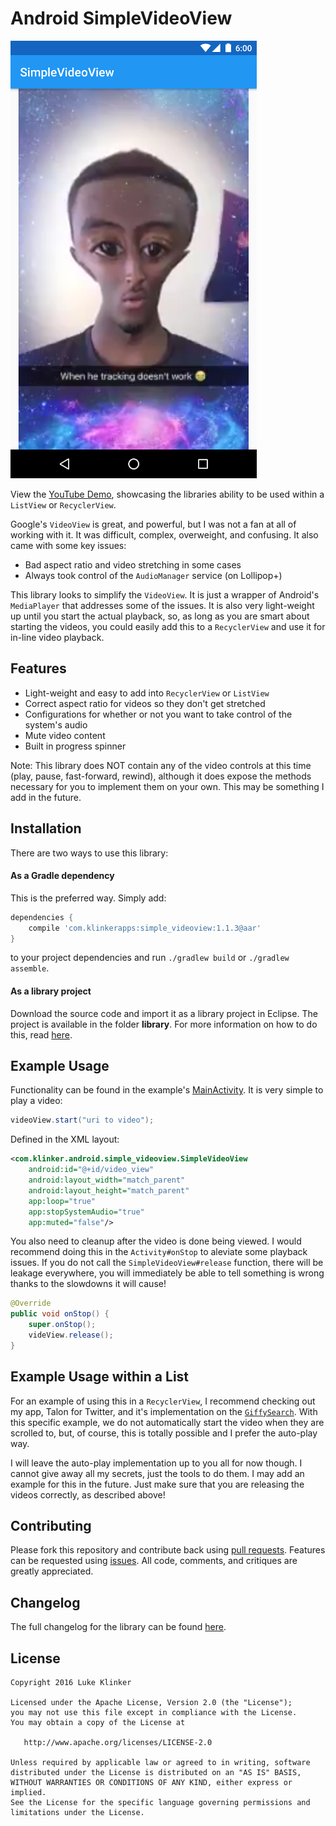 # Android SimpleVideoView

![Screenshot](preview.png)

View the [YouTube Demo](https://youtu.be/NrZ3sNKl-NM), showcasing the libraries ability to be used within a `ListView` or `RecyclerView`.


Google's `VideoView` is great, and powerful, but I was not a fan at all of working with it. It was difficult, complex, overweight, and confusing. It also came with some key issues:

 - Bad aspect ratio and video stretching in some cases
 - Always took control of the `AudioManager` service (on Lollipop+)

This library looks to simplify the `VideoView`. It is just a wrapper of Android's `MediaPlayer` that addresses some of the issues. It is also very light-weight up until you start the actual playback, so, as long as you are smart about starting the videos, you could easily add this to a `RecyclerView` and use it for in-line video playback.

## Features

 - Light-weight and easy to add into `RecyclerView` or `ListView`
 - Correct aspect ratio for videos so they don't get stretched
 - Configurations for whether or not you want to take control of the system's audio
 - Mute video content
 - Built in progress spinner

Note: This library does NOT contain any of the video controls at this time (play, pause, fast-forward, rewind), although it does expose the methods necessary for you to implement them on your own. This may be something I add in the future.

## Installation

There are two ways to use this library:

#### As a Gradle dependency

This is the preferred way. Simply add:

```groovy
dependencies {
    compile 'com.klinkerapps:simple_videoview:1.1.3@aar'
}
```

to your project dependencies and run `./gradlew build` or `./gradlew assemble`.

#### As a library project

Download the source code and import it as a library project in Eclipse. The project is available in the folder **library**. For more information on how to do this, read [here](http://developer.android.com/tools/projects/index.html#LibraryProjects).

## Example Usage

Functionality can be found in the example's [MainActivity](https://github.com/klinker24/Android-SimpleVideoView/blob/master/example/src/main/java/com/klinker/android/simple_videoview_example/MainActivity.java). It is very simple to play a video:

```java
videoView.start("uri to video");
```

Defined in the XML layout:
```xml
<com.klinker.android.simple_videoview.SimpleVideoView
    android:id="@+id/video_view"
    android:layout_width="match_parent"
    android:layout_height="match_parent"
    app:loop="true"
    app:stopSystemAudio="true"
    app:muted="false"/>
```

You also need to cleanup after the video is done being viewed. I would recommend doing this in the `Activity#onStop` to aleviate some playback issues. If you do not call the `SimpleVideoView#release` function, there will be leakage everywhere, you will immediately be able to tell something is wrong thanks to the slowdowns it will cause!

```java
@Override
public void onStop() {
    super.onStop();
    videView.release();
}
```

## Example Usage within a List

For an example of using this in a `RecyclerView`, I recommend checking out my app, Talon for Twitter, and it's implementation on the [`GiffySearch`](https://github.com/klinker24/Talon-for-Twitter/blob/master/src/main/java/com/klinker/android/twitter/ui/GiffySearch.java). With this specific example, we do not automatically start the video when they are scrolled to, but, of course, this is totally possible and I prefer the auto-play way. 

I will leave the auto-play implementation up to you all for now though. I cannot give away all my secrets, just the tools to do them. I may add an example for this in the future. Just make sure that you are releasing the videos correctly, as described above!

## Contributing

Please fork this repository and contribute back using [pull requests](https://github.com/klinker24/Android-SimpleVideoView/pulls). Features can be requested using [issues](https://github.com/klinker24/Android-SimpleVideoView/issues). All code, comments, and critiques are greatly appreciated.

## Changelog

The full changelog for the library can be found [here](https://github.com/klinker24/Android-SimpleVideoView/blob/master/changelog.md).


## License

    Copyright 2016 Luke Klinker

    Licensed under the Apache License, Version 2.0 (the "License");
    you may not use this file except in compliance with the License.
    You may obtain a copy of the License at

       http://www.apache.org/licenses/LICENSE-2.0

    Unless required by applicable law or agreed to in writing, software
    distributed under the License is distributed on an "AS IS" BASIS,
    WITHOUT WARRANTIES OR CONDITIONS OF ANY KIND, either express or implied.
    See the License for the specific language governing permissions and
    limitations under the License.
